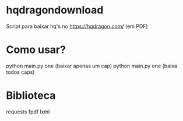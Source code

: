 # hqdragondownload
  Script para baixar hq's no https://hqdragon.com/ (em PDF)
# Como usar?
  python main.py one (baixar apenas um cap)
  python main.py one (baixa todos caps)
# Biblioteca
  requests fpdf lxml
